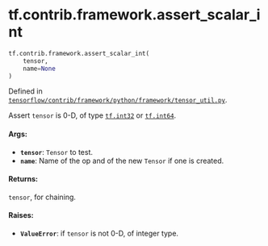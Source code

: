 <div itemscope itemtype="http://developers.google.com/ReferenceObject">
<meta itemprop="name" content="tf.contrib.framework.assert_scalar_int" />
<meta itemprop="path" content="Stable" />
</div>

# tf.contrib.framework.assert_scalar_int

``` python
tf.contrib.framework.assert_scalar_int(
    tensor,
    name=None
)
```



Defined in [`tensorflow/contrib/framework/python/framework/tensor_util.py`](https://www.tensorflow.org/code/tensorflow/contrib/framework/python/framework/tensor_util.py).

Assert `tensor` is 0-D, of type <a href="../../../tf/int32.md"><code>tf.int32</code></a> or <a href="../../../tf/int64.md"><code>tf.int64</code></a>.

#### Args:

* <b>`tensor`</b>: `Tensor` to test.
* <b>`name`</b>: Name of the op and of the new `Tensor` if one is created.

#### Returns:

`tensor`, for chaining.

#### Raises:

* <b>`ValueError`</b>: if `tensor` is not 0-D, of integer type.